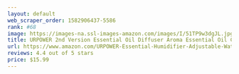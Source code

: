 ```yaml
---
layout: default 
﻿web_scraper_order: 1582906437-5586
rank: #68
image: https://images-na.ssl-images-amazon.com/images/I/51TP9w3dgJL.jpg
title: URPOWER 2nd Version Essential Oil Diffuser Aroma Essential Oil Cool Mist Humidifier with…
url: https://www.amazon.com/URPOWER-Essential-Humidifier-Adjustable-Waterless/dp/B00Y2CQRZY/ref=zg_mw_beauty_68?_encoding=UTF8&psc=1&refRID=YYBFCP7S84ZRSDXVY198
reviews: 4.4 out of 5 stars
price: $15.99 
---
```

